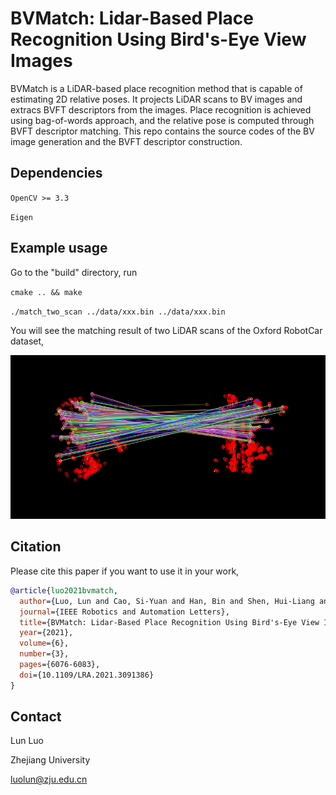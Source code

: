 # BVMatch: Lidar-Based Place Recognition Using Bird's-Eye View Images

BVMatch is a LiDAR-based place recognition method that is capable of estimating 2D relative poses. It projects LiDAR scans to BV images and extracs BVFT descriptors from the images. Place recognition is achieved using bag-of-words approach, and the relative pose is computed through BVFT descriptor matching. This repo contains the source codes of the BV image generation and the BVFT descriptor construction.  

## Dependencies

`OpenCV >= 3.3`

`Eigen`


## Example usage
Go to the "build" directory, run 

`cmake .. && make` 

`./match_two_scan ../data/xxx.bin ../data/xxx.bin`  

You will see the matching result of two LiDAR scans of the Oxford RobotCar dataset,

![](./imgs/result.png)

## Citation
Please cite this paper if you want to use it in your work,
```bibtex
@article{luo2021bvmatch,
  author={Luo, Lun and Cao, Si-Yuan and Han, Bin and Shen, Hui-Liang and Li, Junwei},
  journal={IEEE Robotics and Automation Letters}, 
  title={BVMatch: Lidar-Based Place Recognition Using Bird's-Eye View Images}, 
  year={2021},
  volume={6},
  number={3},
  pages={6076-6083},
  doi={10.1109/LRA.2021.3091386}
}
```

## Contact
Lun Luo

Zhejiang University

luolun@zju.edu.cn